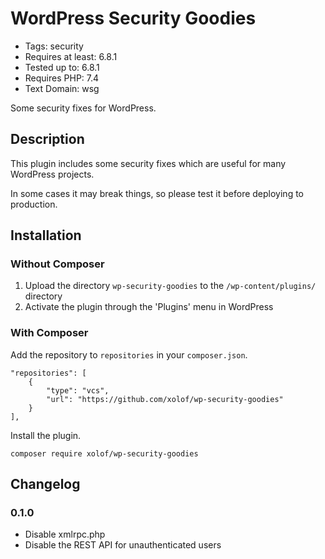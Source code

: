 
# WordPress Security Goodies

* Tags: security 
* Requires at least: 6.8.1
* Tested up to: 6.8.1
* Requires PHP: 7.4
* Text Domain: wsg 

Some security fixes for WordPress.

## Description
This plugin includes some security fixes which are useful for many WordPress projects.

In some cases it may break things, so please test it before deploying to production.

## Installation

### Without Composer

1. Upload the directory `wp-security-goodies` to the `/wp-content/plugins/` directory
2. Activate the plugin through the 'Plugins' menu in WordPress

### With Composer

Add the repository to `repositories` in your `composer.json`.

```
"repositories": [
    {
        "type": "vcs",
        "url": "https://github.com/xolof/wp-security-goodies"
    }
],
```

Install the plugin.

`composer require xolof/wp-security-goodies`

## Changelog

### 0.1.0
* Disable xmlrpc.php
* Disable the REST API for unauthenticated users

